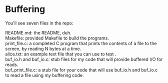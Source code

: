 # Buffering

You'll see seven files in the repo:

README.md: the README, duh.<br/>
Makefile: provided Makefile to build the programs.<br/>
print_file.c: a completed C program that prints the contents of a file to the screen, by reading N bytes at a time.<br/>
alice.txt: an example text file that you can use to test .<br/>
buf_io.h and buf_io.c: stub files for my code that will provide buffered I/O for reads.<br/>
buf_print_file.c: a stub file for your code that will use buf_io.h and buf_io.c to read a file using my buffering code.<br/>
